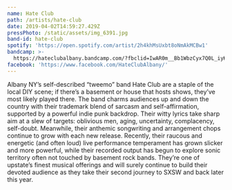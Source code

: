 ```yaml
---
name: Hate Club
path: /artists/hate-club
date: 2019-04-02T14:59:27.429Z
pressPhoto: /static/assets/img_6391.jpg
band-id: hate-club
spotify: 'https://open.spotify.com/artist/2h4khMsUxbt8oNmAkMCBw1'
bandcamp: >-
  https://hateclubalbany.bandcamp.com/?fbclid=IwAR0m__Bb1WbzCyx7Q0L_iyKEV3QLD3868B2GuxAZQgUGU463RJrsdr4_Om8
facebook: 'https://www.facebook.com/HateClubAlbany/'
---
```



Albany NY’s self-described “tweemo” band Hate Club are a staple of the local DIY scene; if there’s a basement or house that hosts shows, they’ve most likely played there. The band charms audiences up and down the country with their trademark blend of sarcasm and self-affirmation, supported by a powerful indie punk backdrop. Their witty lyrics take sharp aim at a slew of targets: oblivious men, aging, uncertainty, complacency, self-doubt. Meanwhile, their anthemic songwriting and arrangement chops continue to grow with each new release. Recently, their raucous and energetic (and often loud) live performance temperament has grown slicker and more powerful, while their recorded output has begun to explore sonic territory often not touched by basement rock bands. They’re one of upstate’s finest musical offerings and will surely continue to build their devoted audience as they take their second journey to SXSW and back later this year.
